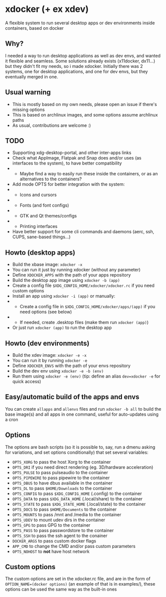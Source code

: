 # xdocker (+ ex xdev)
A flexible system to run several desktop apps or dev environments inside containers, based on docker

## Why?

I needed a way to run desktop applications as well as dev envs, and wanted it flexible and seamless.
Some solutions already exists (x11docker, dx11...) but they didn't fit my needs, so i made xdocker.
Initially there was 2 systems, one for desktop applications, and one for dev envs, but they eventually merged in one.

## Usual warning

* This is mostly based on my own needs, please open an issue if there's missing options
* This is based on archlinux images, and some options assume archlinux paths
* As usual, contributions are welcome :)

## TODO

* Supporting xdg-desktop-portal, and other inter-apps links
* Check what AppImage, Flatpak and Snap does and/or uses (as interfaces to the system), to have better compatibility
* * Maybe find a way to easily run these inside the containers, or as an alternatives to the containers?
* Add mode OPTS for better integration with the system:
* * Icons and cursors
* * Fonts (and font configs)
* * GTK and Qt themes/configs
* * Printing interfaces
* Have better support for some cli commands and daemons (aerc, ssh, CUPS, sane-based things...)

## Howto (desktop apps)

* Build the xbase image: `xdocker -x`
* You can run it just by running xdocker (without any parameter)
* Define `XDOCKER_APPS` with the path of your apps repository
* Build the desktop app image using `xdocker -b (app)`
* Create a config file `$XDG_CONFIG_HOME/xdocker/xdocker.rc` if you need custom options
* Install an app using `xdocker -i (app)` or manually:
* * Create a config file in `$XDG_CONFIG_HOME/xdocker/apps/(app)` if you need options (see below)
* * If needed, create .desktop files (make them run `xdocker (app)`)
* Or just run `xdocker (app)` to run the desktop app

## Howto (dev environments)

* Build the xdev image: `xdocker -e -x`
* You can run it by running `xdocker -e`
* Define `XDOCKER_ENVS` with the path of your envs repository
* Build the dev env using `xdocker -e -b (env)`
* Run them using `xdocker -e (env)` (tip: define an alias `dev=xdocker -e` for quick access)

## Easy/automatic build of the apps and envs

You can create `allapps` and `allenvs` files and run `xdocker -b all` to build the base image(s) and all apps in one command, useful for auto-updates using a cron

## Options

The options are bash scripts (so it is possible to, say, run a dmenu asking for variations, and set options conditionally) that set several variables:

* `OPTS_XORG` to pass the host Xorg to the container
* `OPTS_DRI` if you need direct rendering (eg. 3D/hardware acceleration)
* `OPTS_PULSE` to pass pulseaudio to the container
* `OPTS_PIPEWIRE` to pass pipewire to the container
* `OPTS_DBUS` to have dbus available in the container
* `OPTS_DL` to pass `$HOME/Downloads` to the container
* `OPTS_CONFIG` to pass `$XDG_CONFIG_HOME` (.config) to the container
* `OPTS_DATA` to pass `$XDG_DATA_HOME` (.local/share) to the container
* `OPTS_STATE` to pass `$XDG_STATE_HOME` (.local/state) to the container
* `OPTS_DOCS` to pass `$HOME/Documents` to the container
* `OPTS_MOUNTS` to pass /mnt and /media to the container
* `OPTS_UDEV` to mount udev dirs in the container
* `OPTS_GPG` to pass GPG to the container
* `OPTS_PASS` to pass passwordstore to the container
* `OPTS_SSH` to pass the ssh agent to the conainer
* `DOCKER_ARGS` to pass custom docker flags
* `APP_CMD` to change the CMD and/or pass custom parameters
* `OPTS_NOHOST` to **not** have host network

## Custom options

The custom options are set in the xdocker.rc file, and are in the form of `OPTION_NAME=(docker options)` (an example of that is in examples/), these options can be used the same way as the built-in ones
